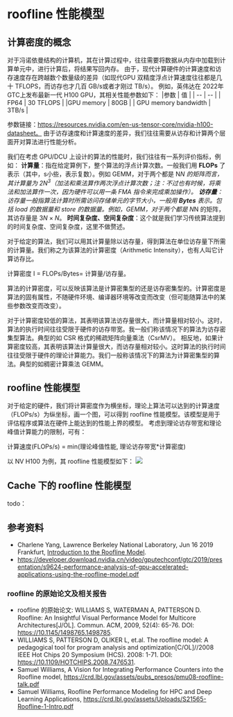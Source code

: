 # roofline 性能模型

## 计算密度的概念
对于冯诺依曼结构的计算机，其在计算过程中，往往需要将数据从内存中加载到计算单元中，进行计算后，将结果写回内存。
由于，现代计算硬件的计算速度和访存速度存在跨越数个数量级的差异（如现代GPU 双精度浮点计算速度往往都是几十 TFLOPS，而访存也才几百 GB/s或者才刚过 TB/s）。
例如，英伟达在 2022年 GTC上发布最新一代 H100 GPU，其相关性能参数如下：
|参数 | 值 |
| -- | -- |
| FP64 | 30 TFLOPS  |
|GPU memory  | 80GB |
| GPU memory bandwidth | 3TB/s |

参数链接：https://resources.nvidia.com/en-us-tensor-core/nvidia-h100-datasheet。
由于访存速度和计算速度的差异，我们往往需要从访存和计算两个层面开对算法进行性能分析。

我们在考虑 GPU/DCU 上设计的算法的性能时，我们往往有一系列评价指标，例如：
**计算量**：指在给定算例下，整个算法的浮点计算次数。一般我们用 **FLOPs** 了表示（其中，s小些，表示复数）。例如 GEMM，对于两个都是 N*N 的矩阵而言，其计算量为 $2N^3$（加法和乘法算作两次浮点计算次数；注：不过也有时候，将乘法和加法算作一次，因为硬件可以用一条 FMA 指令来完成乘加操作）。
**访存量**：访存量一般指算法计算时所需访问存储单元的字节大小，一般用 **Bytes** 表示。包括 load 的数据量和 store 的数据量。例如，GEMM，对于两个都是 N*N 的矩阵，其访存量是 $3N \times N$。
**时间复杂度、空间复杂度**：这个就是我们学习传统算法提到的时间复杂度、空间复杂度，这里不做赘述。

对于给定的算法，我们可以用其计算量除以访存量，得到算法在单位访存量下所需的计算量。我们称之为该算法的计算密度（Arithmetic Intensity），也有人叫它计算访存比。

计算密度 I = FLOPs/Bytes= 计算量/访存量。

算法的计算密度，可以反映该算法是计算密集型的还是访存密集型的。计算密度是算法的固有属性，不随硬件环境、编译器环境等改变而改变（但可能随算法中的某些参数改变而改变）。

对于计算密度较低的算法，其表明该算法访存量很大，而计算量相对较小。这时，算法的执行时间往往受限于硬件的访存带宽。我一般们称该情况下的算法为访存密集型算法。典型的如 CSR 格式的稀疏矩阵向量乘法（CsrMV）。
相反地，如果计算密度较高，其表明该算法计算量很大，而访存量相对较小。这时算法的执行时间往往受限于硬件的理论计算能力。我们一般称该情况下的算法为计算密集型的算法。典型的如稠密计算乘法 GEMM。

## roofline 性能模型
对于给定的硬件，我们将计算密度作为横坐标，理论上算法可以达到的计算速度（FLOPs/s）为纵坐标，画一个图，可以得到 roofline 性能模型。该模型是用于评估程序或算法在硬件上能达到的性能上界的模型。
考虑到理论访存带宽和理论峰值计算能力的限制，可有：

计算速度(FLOPs/s) = min(理论峰值性能, 理论访存带宽*计算密度)

以 NV H100 为例，其 roofline 性能模型如下：
![](./images/roofline.png)


## Cache 下的 roofline 性能模型
todo：


## 参考资料
- Charlene Yang, Lawrence Berkeley National Laboratory, Jun 16 2019 Frankfurt, [Introduction to the Roofline Model](https://www.nersc.gov/assets/Uploads/Tutorial-ISC2019-Intro-v2.pdf). 
- https://developer.download.nvidia.cn/video/gputechconf/gtc/2019/presentation/s9624-performance-analysis-of-gpu-accelerated-applications-using-the-roofline-model.pdf

### roofline 的原始论文及相关报告
- roofline 的原始论文: WILLIAMS S, WATERMAN A, PATTERSON D. Roofline: An Insightful Visual Performance Model for Multicore Architectures[J/OL]. Commun. ACM, 2009, 52(4): 65-76. DOI: https://10.1145/1498765.1498785.
- WILLIAMS S, PATTERSON D, OLIKER L, et.al. The roofline model: A pedagogical tool for program analysis and optimization[C/OL]//2008 IEEE Hot Chips 20 Symposium (HCS). 2008: 1-71. DOI: https://10.1109/HOTCHIPS.2008.7476531.
- Samuel Williams, A Vision for Integrating Performance Counters into the Roofline model, https://crd.lbl.gov/assets/pubs_presos/pmu08-roofline-talk.pdf
- Samuel Williams, Roofline Performance Modeling for HPC and Deep Learning Applications, https://crd.lbl.gov/assets/Uploads/S21565-Roofline-1-Intro.pdf
